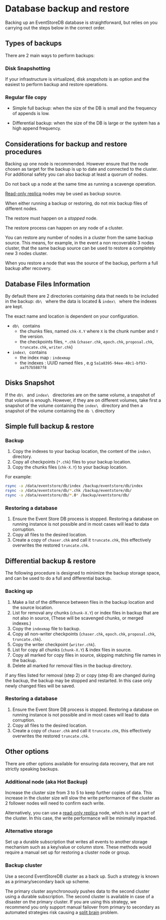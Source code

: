 # Database backup and restore

Backing up an EventStoreDB database is straightforward, but relies on you  carrying out the steps below in the correct order.

## Types of backups

There are 2 main ways to perform backups:

### Disk Snapshotting 

If your infrastructure is virtualized, disk _snapshots_ is an option and the easiest to perform backup and restore operations.

### Regular file copy

- Simple full backup: when the size of the DB is small and the frequency of appends is low.

- Differential backup: when the size of the DB is large or the system has a high append frequency.

## Considerations for backup and restore procedures

Backing up one node is recommended.
However ensure that the node chosen as target for the backup is up to date and connected to the cluster.
For additional safety you can also backup at least a quorum of nodes.

Do not back up a node at the same time as running a scavenge operation.

[Read-only replica](../clustering/node-roles.md#read-only-replica) nodes may be used as backup source.

When either running a backup or restoring, do not mix backup files of different nodes.

The restore must happen on a _stopped_ node.

The restore process can happen on any node of a cluster.

You can restore any number of nodes in a cluster from the same backup source.
This means, for example, in the event a non recoverable 3 nodes cluster, that the same
backup source can be used to restore a completely new 3 nodes cluster.

When you restore a node that was the source of the backup, perform a full backup after recovery.  

## Database Files Information

By default there are 2 directories containing data that needs to be included in the backup:
`db\ ` where the data is located & `index\ ` where the indexes are kept.

The exact name and location is dependent on your configuration.

- `db\ ` contains 
  - the chunks files, named `chk-X.Y` where `X` is the chunk number and `Y` the version.
  - the checkpoints files, `*.chk` (`chaser.chk`, `epoch.chk`, `proposal.chk`, `truncate.chk`, `writer.chk`)
- `index\ ` contains 
  - the index map : `indexmap`
  - the indexes : UUID named files , e.g `5a1a8395-94ee-40c1-bf93-aa757b5887f8`

## Disks Snapshot

If the `db\ ` and `index\ ` directories are on the same volume, a snapshot of that volume is enough.
However, if they are on different volumes, take first a snapshot 
of the volume containing the `index\ ` directory and then a snapshot of the volume containing the `db \` directtory 
    
## Simple full backup & restore

### Backup 

1. Copy the indexes to your backup location, the content of the `index\` directory.
2. Copy all checkpoints (`*.chk`) files to your backup location.
3. Copy the chunks files (`chk-X.Y`) to your backup location.

For example:
``` bash
rsync -a /data/eventstore/db/index /backup/eventstore/db/index
rsync -a /data/eventstore/db/*.chk /backup/eventstore/db/
rsync -a /data/eventstore/db/*.0* /backup/eventstore/db/
```

### Restoring a database

1. Ensure the Event Store DB process is stopped. Restoring a database on running instance is not possible and in most cases will lead to data corruption.
2. Copy all files to the desired location.
3. Create a copy of `chaser.chk` and call it `truncate.chk`, this effectively overwrites the restored `truncate.chk`.

## Differential backup & restore

The following procedure is designed to minimize the backup storage space, and can 
be used to do a full and differential backup.

### Backing up

1. Make a list of the difference between files in the backup location and the source location.
2. List for removal any chunks (`chunk-X.Y`) or index files in backup that are not also in source, (These will be scavenged chunks, or merged indexes.)
3. Copy the `indexmap` file to backup.
4. Copy all non-writer checkpoints (`chaser.chk`, `epoch.chk`, `proposal.chk`, `truncate.chk`).
5. Copy the writer checkpoint (`writer.chk`).
6. List for copy all chunks (`chunk-X.Y`) & index files in source.
7. Copy all marked for copy files in source, skipping matching file names in the backup.
8. Delete all marked for removal files in the backup directory.

if any files listed for removal (step 2) or copy (step 6) are changed during the backup,
the backup may be stopped and restarted. In this case only newly changed files will be saved.

### Restoring a database

1. Ensure the  Event Store DB process is stopped. Restoring a database on running instance is not possible and in most cases will lead to data corruption.
2. Copy all files to the desired location.
3. Create a copy of `chaser.chk` and call it `truncate.chk`, this effectively overwrites the restored `truncate.chk`.


## Other options

There are other options available for ensuring data recovery, that are not strictly speaking backups.

### Additional node (aka Hot Backup)

Increase the cluster size from 3 to 5 to keep further copies of data.
This increase in the cluster size will slow the write performance of the cluster as 2 follower nodes will need to confirm each write. 

Alternatively, you can use a [read-only replica](../clustering/node-roles.md#read-only-replica) node, which is not a part of the cluster.
In this case, the write performance will be minimally impacted.

### Alternative storage

Set up a durable subscription that writes all events to another storage mechanism such as a key/value or column store. 
These methods would require a manual set up for restoring a cluster node or group.

### Backup cluster

Use a second EventStoreDB cluster as a back up. Such a strategy is known as a primary/secondary back up scheme. 

The primary cluster asynchronously pushes data to the second cluster using a durable subscription.
The second cluster is available in case of a disaster on the primary cluster.
If you are using this strategy, we recommend you only support manual failover from primary to secondary as automated strategies risk causing a [split brain](http://en.wikipedia.org/wiki/Split-brain_%28computing%29) problem.
